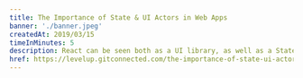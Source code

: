 ```yaml
---
title: The Importance of State & UI Actors in Web Apps
banner: './banner.jpeg'
createdAt: 2019/03/15
timeInMinutes: 5
description: React can be seen both as a UI library, as well as a State-and-UI management library. But is this scalable? This article emphasizes on the benefits of the actor model in large scale React apps
href: https://levelup.gitconnected.com/the-importance-of-state-ui-actors-in-web-apps-f69cc523798b
---
```

